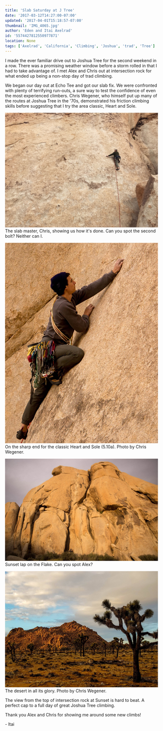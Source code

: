 ```yaml
---
title: 'Slab Saturday at J Tree'
date: '2017-03-12T14:27:00-07:00'
updated: '2017-04-01T15:18:57-07:00'
thumbnail: 'IMG_4065.jpg'
author: 'Eden and Itai Axelrad'
id: '5574427812550977871'
location: None
tags: ['Axelrad', 'California', 'Climbing', 'Joshua', 'trad', 'Tree']
---
```

I made the ever familiar drive out to Joshua Tree for the second weekend in a row. There was a promising weather window before a storm rolled in that I had to take advantage of. I met Alex and Chris out at intersection rock for what ended up being a non-stop day of trad climbing.

We began our day out at Echo Tee and got our slab fix. We were confronted with plenty of terrifying run-outs, a sure way to test the confidence of even the most experienced climbers. Chris Wegener, who himself put up many of the routes at Joshua Tree in the '70s, demonstrated his friction climbing skills before suggesting that I try the area classic, Heart and Sole.

![image alt](/images/IMG_4065.jpg)The slab master, Chris, showing us how it's done. Can you spot the second bolt? Neither can I.

![image alt](/images/17211915_10155141822199096_2585577538384379766_o.jpg)On the sharp end for the classic Heart and Sole (5.10a). Photo by Chris Wegener.

![image alt](/images/17192346_10155141823424096_8955559923503349275_o.jpg)Sunset lap on the Flake. Can you spot Alex?

![image alt](/images/16819221_10155092356289096_5818588970824874555_o.jpg)The desert in all its glory. Photo by Chris Wegener.

The view from the top of intersection rock at Sunset is hard to beat. A perfect cap to a full day of great Joshua Tree climbing. 

Thank you Alex and Chris for showing me around some new climbs!

\- Itai
